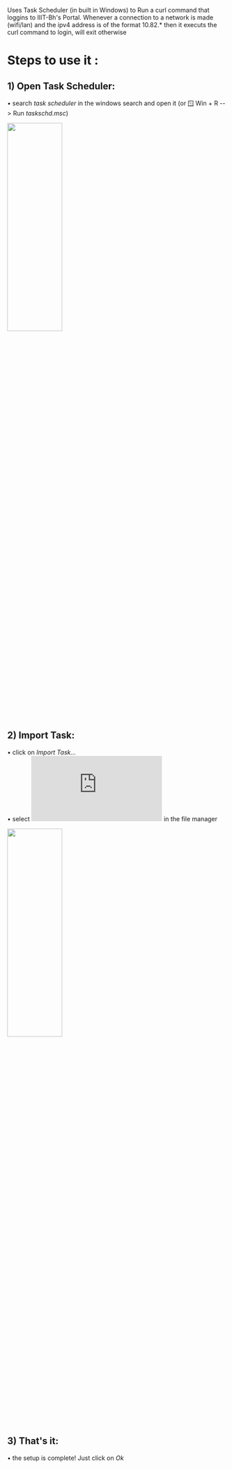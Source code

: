 Uses Task Scheduler (in built in Windows) to Run a curl command that loggins to IIIT-Bh's Portal. Whenever a connection to a network is made (wifi/lan) and the ipv4 address is of the format 10.82.* then it executs the curl command to login, will exit otherwise

# Steps to use it : 

## 1) Open Task Scheduler:
   • search *task scheduler* in the windows search and open it (or 🪟 Win + R --> Run *taskschd.msc*)  
      
<img src="https://github.com/NishchayKQ/nyaTheFi/assets/108711354/1e139fa1-a34f-4b60-8704-c072d7d2daf3" width=50% height=35%>

## 2) Import Task:
   • click on *Import Task...*  
   • select ![lanHehe.xml](https://raw.githubusercontent.com/NishchayKQ/nyaTheFi/main/lanHehe.xml) in the file manager
      
<img src="https://github.com/NishchayKQ/nyaTheFi/assets/108711354/0fa46ff3-97ea-4344-b196-863e522929ac" width=50% height=35%>  

## 3) That's it:
   • the setup is complete! Just click on *Ok*
